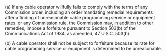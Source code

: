 (a) If any cable operator willfully fails to comply with the terms of any Commission order, including an order mandating remedial requirements after a finding of unreasonable cable programming service or equipment rates, or any Commission rule, the Commission may, in addition to other remedies, impose a forfeiture pursuant to Section 503(b) of the Communications Act of 1934, as amended, 47 U.S.C. 503(b).

(b) A cable operator shall not be subject to forfeiture because its rate for cable programming service or equipment is determined to be unreasonable.

